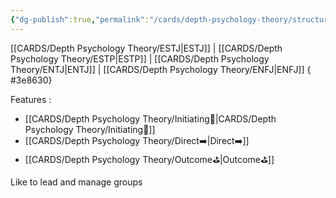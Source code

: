 ```yaml
---
{"dg-publish":true,"permalink":"/cards/depth-psychology-theory/structure/","noteIcon":"","created":"2022-12-31T00:02:04.467+01:00","updated":"2023-04-19T22:33:31.235+02:00"}
---
```



[[CARDS/Depth Psychology Theory/ESTJ\|ESTJ]] | [[CARDS/Depth Psychology Theory/ESTP\|ESTP]] | [[CARDS/Depth Psychology Theory/ENTJ\|ENTJ]] | [[CARDS/Depth Psychology Theory/ENFJ\|ENFJ]]
{ #3e8630}


Features : 
- [[CARDS/Depth Psychology Theory/Initiating👋\|CARDS/Depth Psychology Theory/Initiating👋]]
- [[CARDS/Depth Psychology Theory/Direct➡️\|Direct➡️]]
- [[CARDS/Depth Psychology Theory/Outcome⛳\|Outcome⛳]]

Like to lead and manage groups
